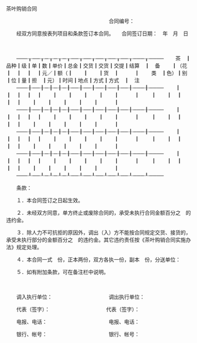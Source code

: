 



茶叶购销合同



 

　　　　　　　　　　　　　　　　　　　　合同编号：

　　经双方同意按表列项目和条款签订本合同。　　合同签订日期：　年　月　日

　　


　　───┰──┰─┰─┰─┰──┰──┰──┰──┰──┰───┰────
　　茶　┃品种┃级┃单┃数┃单价┃总金┃交货┃交货┃交提┃结算　┃　备
　　┃（花┃　┃　┃　┃元／┃额（┃　　┃　　┃货　┃　　　┃
　　类　┃色）┃别┃位┃量┃担　┃元）┃时间┃地点┃方式┃方式　┃　注
　　───╂──╂─╂─╂─╂──╂──╂──╂──╂──╂───╂────
　　┃　　┃　┃　┃　┃　　┃　　┃　　┃　　┃　　┃　　　┃
　　┃　　┃　┃　┃　┃　　┃　　┃　　┃　　┃　　┃　　　┃
　　───╂──╂─╂─╂─╂──╂──╂──╂──╂──╂───╂────
　　┃　　┃　┃　┃　┃　　┃　　┃　　┃　　┃　　┃　　　┃
　　┃　　┃　┃　┃　┃　　┃　　┃　　┃　　┃　　┃　　　┃
　　───╂──╂─╂─╂─╂──╂──╂──╂──╂──╂───╂────
　　┃　　┃　┃　┃　┃　　┃　　┃　　┃　　┃　　┃　　　┃
　　┃　　┃　┃　┃　┃　　┃　　┃　　┃　　┃　　┃　　　┃
　　───╂──╂─╂─╂─╂──╂──╂──╂──╂──╂───╂────
　　┃　　┃　┃　┃　┃　　┃　　┃　　┃　　┃　　┃　　　┃
　　┃　　┃　┃　┃　┃　　┃　　┃　　┃　　┃　　┃　　　┃
　　───┸──┸─┸─┸─┸──┸──┸──┸──┸──┸───┸────
　　


　　条款：

　　１．本合同签订之日起生效。

　　２．未经双方同意，单方终止或废除合同的，承受未执行合同金额百分之　的违约金。

　　３．除人力不可抗拒的原因外，调出（入）方不能按合同规定交货、接货的，承受未执行部分的金额百分之　的违约金。其它违约责任按《茶叶购销合同实施办法》规定处理。

　　４．本合同一式　份，正本两份，双方各执一份，副本　份，分送单位：

　　５．如有附加条款，可在备注栏中说明。

　　

　　调入执行单位：　　　　　　　　　　　调出执行单位：

　　代表（签字）：　　　　　　　　　　　代表（签字）：

　　电报、电话：　　　　　　　　　　　　电报、电话：

　　银行、帐号：　　　　　　　　　　　　银行、帐号：

　　